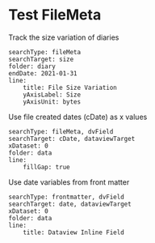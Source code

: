 # Test FileMeta
Track the size variation of diaries 
``` tracker
searchType: fileMeta
searchTarget: size
folder: diary
endDate: 2021-01-31
line:
    title: File Size Variation
	yAxisLabel: Size
	yAxisUnit: bytes
```

Use file created dates (cDate) as x values
``` tracker
searchType: fileMeta, dvField
searchTarget: cDate, dataviewTarget
xDataset: 0
folder: data
line:
    fillGap: true
```

Use date variables from front matter
``` tracker
searchType: frontmatter, dvField
searchTarget: date, dataviewTarget
xDataset: 0
folder: data
line:
    title: Dataview Inline Field
```


